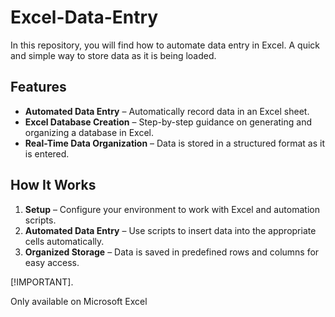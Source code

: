 # Excel-Data-Entry
In this repository, you will find how to automate data entry in Excel. A quick and simple way to store data as it is being loaded.

## Features  

- **Automated Data Entry** – Automatically record data in an Excel sheet.  
- **Excel Database Creation** – Step-by-step guidance on generating and organizing a database in Excel.  
- **Real-Time Data Organization** – Data is stored in a structured format as it is entered.  

## How It Works  

1. **Setup** – Configure your environment to work with Excel and automation scripts.  
2. **Automated Data Entry** – Use scripts to insert data into the appropriate cells automatically.  
3. **Organized Storage** – Data is saved in predefined rows and columns for easy access.

[!IMPORTANT]. 

Only available on Microsoft Excel
